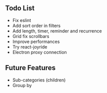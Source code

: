 ## Todo List

* Fix eslint
* Add sort order in filters
* Add length, timer, reminder and recurrence
* Grid fix scrollbars
* Improve performances
* Try react-joyride
* Electron proxy connection

## Future Features

* Sub-categories (children)
* Group by
